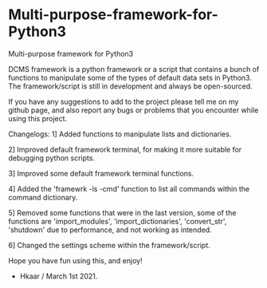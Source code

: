 # Multi-purpose-framework-for-Python3
Multi-purpose framework for Python3

DCMS framework is a python framework or a script that contains a bunch of functions 
to manipulate some of the types of default data sets in Python3. The framework/script 
is still in development and always be open-sourced. 

If you have any suggestions to add to the project please tell me on my github page,
and also report any bugs or problems that you encounter while using this project.

Changelogs:
1] Added functions to manipulate lists and dictionaries.

2] Improved default framework terminal, for making it more suitable for debugging
python scripts.

3] Improved some default framework terminal functions.

4] Added the 'framewrk -ls -cmd' function to list all commands within the command
dictionary.

5] Removed some functions that were in the last version, some of the functions are
'import_modules', 'import_dictionaries', 'convert_str', 'shutdown' due to performance, 
and not working as intended.

6] Changed the settings scheme within the framework/script.

Hope you have fun using this, and enjoy!
- Hkaar / March 1st 2021.
